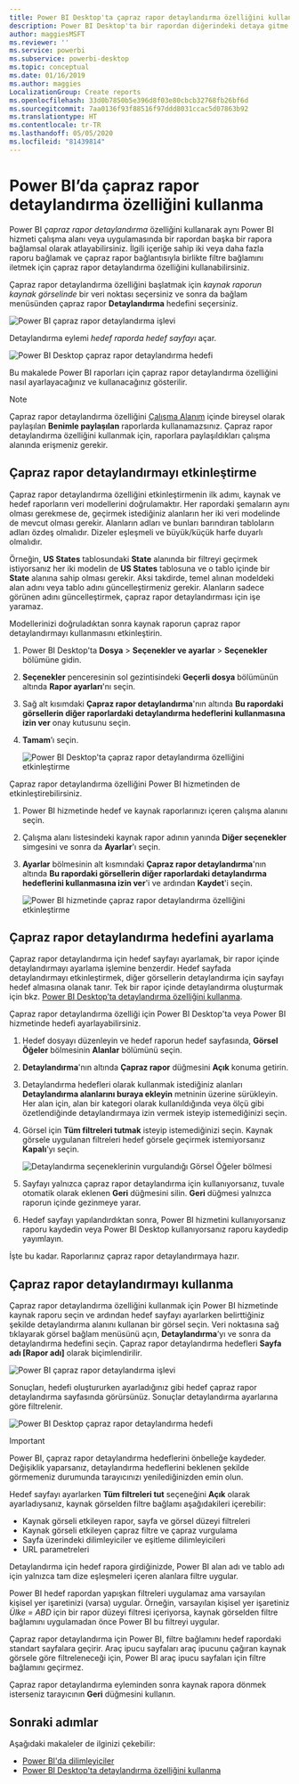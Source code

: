 ```yaml
---
title: Power BI Desktop'ta çapraz rapor detaylandırma özelliğini kullanma
description: Power BI Desktop'ta bir rapordan diğerindeki detaya gitme hakkında bilgi edinin
author: maggiesMSFT
ms.reviewer: ''
ms.service: powerbi
ms.subservice: powerbi-desktop
ms.topic: conceptual
ms.date: 01/16/2019
ms.author: maggies
LocalizationGroup: Create reports
ms.openlocfilehash: 33d0b7850b5e396d8f03e80cbcb32768fb26bf6d
ms.sourcegitcommit: 7aa0136f93f88516f97ddd8031ccac5d07863b92
ms.translationtype: HT
ms.contentlocale: tr-TR
ms.lasthandoff: 05/05/2020
ms.locfileid: "81439814"
---
```

# <a name="use-cross-report-drillthrough-in-power-bi"></a>Power BI’da çapraz rapor detaylandırma özelliğini kullanma

Power BI *çapraz rapor detaylandırma* özelliğini kullanarak aynı Power BI hizmeti çalışma alanı veya uygulamasında bir rapordan başka bir rapora bağlamsal olarak atlayabilirsiniz. İlgili içeriğe sahip iki veya daha fazla raporu bağlamak ve çapraz rapor bağlantısıyla birlikte filtre bağlamını iletmek için çapraz rapor detaylandırma özelliğini kullanabilirsiniz. 

Çapraz rapor detaylandırma özelliğini başlatmak için *kaynak raporun* *kaynak görselinde* bir veri noktası seçersiniz ve sonra da bağlam menüsünden çapraz rapor **Detaylandırma** hedefini seçersiniz. 

![Power BI çapraz rapor detaylandırma işlevi](media/desktop-cross-report-drill-through/cross-report-drill-through-01.png)

Detaylandırma eylemi *hedef raporda* *hedef sayfayı* açar. 

![Power BI Desktop çapraz rapor detaylandırma hedefi](media/desktop-cross-report-drill-through/cross-report-drill-through-01a.png)

Bu makalede Power BI raporları için çapraz rapor detaylandırma özelliğini nasıl ayarlayacağınız ve kullanacağınız gösterilir.

> [!NOTE]
> Çapraz rapor detaylandırma özelliğini [Çalışma Alanım](service-share-dashboards.md#share-a-dashboard-or-report) içinde bireysel olarak paylaşılan **Benimle paylaşılan** raporlarda kullanamazsınız. Çapraz rapor detaylandırma özelliğini kullanmak için, raporlara paylaşıldıkları çalışma alanında erişmeniz gerekir.

## <a name="enable-cross-report-drillthrough"></a>Çapraz rapor detaylandırmayı etkinleştirme

Çapraz rapor detaylandırma özelliğini etkinleştirmenin ilk adımı, kaynak ve hedef raporların veri modellerini doğrulamaktır. Her rapordaki şemaların aynı olması gerekmese de, geçirmek istediğiniz alanların her iki veri modelinde de mevcut olması gerekir. Alanların adları ve bunları barındıran tabloların adları özdeş olmalıdır. Dizeler eşleşmeli ve büyük/küçük harfe duyarlı olmalıdır.

Örneğin, **US States** tablosundaki **State** alanında bir filtreyi geçirmek istiyorsanız her iki modelin de **US States** tablosuna ve o tablo içinde bir **State** alanına sahip olması gerekir. Aksi takdirde, temel alınan modeldeki alan adını veya tablo adını güncelleştirmeniz gerekir. Alanların sadece görünen adını güncelleştirmek, çapraz rapor detaylandırması için işe yaramaz.

Modellerinizi doğruladıktan sonra kaynak raporun çapraz rapor detaylandırmayı kullanmasını etkinleştirin. 

1. Power BI Desktop'ta **Dosya** > **Seçenekler ve ayarlar** > **Seçenekler** bölümüne gidin. 
1. **Seçenekler** penceresinin sol gezintisindeki **Geçerli dosya** bölümünün altında **Rapor ayarları**'nı seçin. 
1. Sağ alt kısımdaki **Çapraz rapor detaylandırma**'nın altında **Bu rapordaki görsellerin diğer raporlardaki detaylandırma hedeflerini kullanmasına izin ver** onay kutusunu seçin. 
1. **Tamam**’ı seçin. 
   
   ![Power BI Desktop'ta çapraz rapor detaylandırma özelliğini etkinleştirme](media/desktop-cross-report-drill-through/cross-report-drill-through-02.png)

Çapraz rapor detaylandırma özelliğini Power BI hizmetinden de etkinleştirebilirsiniz.
1. Power BI hizmetinde hedef ve kaynak raporlarınızı içeren çalışma alanını seçin.
1. Çalışma alanı listesindeki kaynak rapor adının yanında **Diğer seçenekler** simgesini ve sonra da **Ayarlar**'ı seçin. 
1. **Ayarlar** bölmesinin alt kısmındaki **Çapraz rapor detaylandırma**'nın altında **Bu rapordaki görsellerin diğer raporlardaki detaylandırma hedeflerini kullanmasına izin ver**'i ve ardından **Kaydet**'i seçin.
   
   ![Power BI hizmetinde çapraz rapor detaylandırma özelliğini etkinleştirme](media/desktop-cross-report-drill-through/cross-report-drill-through-02a.png)

## <a name="set-up-a-cross-report-drillthrough-target"></a>Çapraz rapor detaylandırma hedefini ayarlama

Çapraz rapor detaylandırma için hedef sayfayı ayarlamak, bir rapor içinde detaylandırmayı ayarlama işlemine benzerdir. Hedef sayfada detaylandırmayı etkinleştirmek, diğer görsellerin detaylandırma için sayfayı hedef almasına olanak tanır. Tek bir rapor içinde detaylandırma oluşturmak için bkz. [Power BI Desktop’ta detaylandırma özelliğini kullanma](desktop-drillthrough.md).

Çapraz rapor detaylandırma özelliği için Power BI Desktop'ta veya Power BI hizmetinde hedefi ayarlayabilirsiniz. 
1. Hedef dosyayı düzenleyin ve hedef raporun hedef sayfasında, **Görsel Öğeler** bölmesinin **Alanlar** bölümünü seçin. 
1. **Detaylandırma**'nın altında **Çapraz rapor** düğmesini **Açık** konuma getirin. 
1. Detaylandırma hedefleri olarak kullanmak istediğiniz alanları **Detaylandırma alanlarını buraya ekleyin** metninin üzerine sürükleyin. Her alan için, alan bir kategori olarak kullanıldığında veya ölçü gibi özetlendiğinde detaylandırmaya izin vermek isteyip istemediğinizi seçin. 
1. Görsel için **Tüm filtreleri tutmak** isteyip istemediğinizi seçin. Kaynak görsele uygulanan filtreleri hedef görsele geçirmek istemiyorsanız **Kapalı**'yı seçin.
   
   ![Detaylandırma seçeneklerinin vurgulandığı Görsel Öğeler bölmesi](media/desktop-cross-report-drill-through/cross-report-drill-through-03.png)
   
1. Sayfayı yalnızca çapraz rapor detaylandırma için kullanıyorsanız, tuvale otomatik olarak eklenen **Geri** düğmesini silin. **Geri** düğmesi yalnızca raporun içinde gezinmeye yarar. 
1. Hedef sayfayı yapılandırdıktan sonra, Power BI hizmetini kullanıyorsanız raporu kaydedin veya Power BI Desktop kullanıyorsanız raporu kaydedip yayımlayın.

İşte bu kadar. Raporlarınız çapraz rapor detaylandırmaya hazır. 

## <a name="use-cross-report-drillthrough"></a>Çapraz rapor detaylandırmayı kullanma

Çapraz rapor detaylandırma özelliğini kullanmak için Power BI hizmetinde kaynak raporu seçin ve ardından hedef sayfayı ayarlarken belirttiğiniz şekilde detaylandırma alanını kullanan bir görsel seçin. Veri noktasına sağ tıklayarak görsel bağlam menüsünü açın, **Detaylandırma**’yı ve sonra da detaylandırma hedefini seçin. Çapraz rapor detaylandırma hedefleri **Sayfa adı [Rapor adı]** olarak biçimlendirilir.

![Power BI çapraz rapor detaylandırma işlevi](media/desktop-cross-report-drill-through/cross-report-drill-through-01.png)

Sonuçları, hedefi oluştururken ayarladığınız gibi hedef çapraz rapor detaylandırma sayfasında görürsünüz. Sonuçlar detaylandırma ayarlarına göre filtrelenir.

![Power BI Desktop çapraz rapor detaylandırma hedefi](media/desktop-cross-report-drill-through/cross-report-drill-through-01a.png)

> [!IMPORTANT]
> Power BI, çapraz rapor detaylandırma hedeflerini önbelleğe kaydeder. Değişiklik yaparsanız, detaylandırma hedeflerini beklenen şekilde görmemeniz durumunda tarayıcınızı yenilediğinizden emin olun. 

Hedef sayfayı ayarlarken **Tüm filtreleri tut** seçeneğini **Açık** olarak ayarladıysanız, kaynak görselden filtre bağlamı aşağıdakileri içerebilir: 

- Kaynak görseli etkileyen rapor, sayfa ve görsel düzeyi filtreleri 
- Kaynak görseli etkileyen çapraz filtre ve çapraz vurgulama 
- Sayfa üzerindeki dilimleyiciler ve eşitleme dilimleyicileri
- URL parametreleri

Detaylandırma için hedef rapora girdiğinizde, Power BI alan adı ve tablo adı için yalnızca tam dize eşleşmeleri içeren alanlara filtre uygular. 

Power BI hedef rapordan yapışkan filtreleri uygulamaz ama varsayılan kişisel yer işaretinizi (varsa) uygular. Örneğin, varsayılan kişisel yer işaretiniz *Ülke = ABD* için bir rapor düzeyi filtresi içeriyorsa, kaynak görselden filtre bağlamını uygulamadan önce Power BI bu filtreyi uygular. 

Çapraz rapor detaylandırma için Power BI, filtre bağlamını hedef rapordaki standart sayfalara geçirir. Araç ipucu sayfaları araç ipucunu çağıran kaynak görsele göre filtreleneceği için, Power BI araç ipucu sayfaları için filtre bağlamını geçirmez.

Çapraz rapor detaylandırma eyleminden sonra kaynak rapora dönmek isterseniz tarayıcının **Geri** düğmesini kullanın. 

## <a name="next-steps"></a>Sonraki adımlar

Aşağıdaki makaleler de ilginizi çekebilir:

- [Power BI'da dilimleyiciler](visuals/power-bi-visualization-slicers.md)
- [Power BI Desktop'ta detaylandırma özelliğini kullanma](desktop-drillthrough.md)

